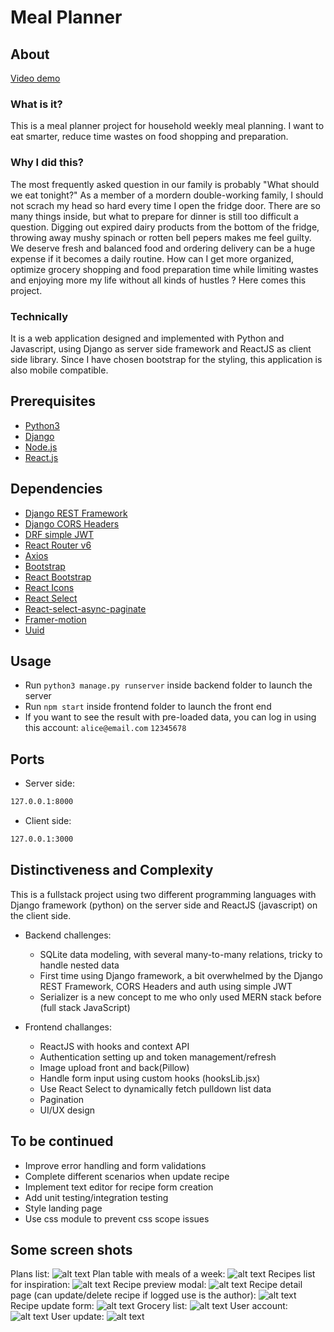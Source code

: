 # Meal Planner

## About

[Video demo](https://youtu.be/TA1nXeYJL0c)

### What is it?

This is a meal planner project for household weekly meal planning. I want to eat smarter, reduce time wastes on food shopping and preparation.

### Why I did this?

The most frequently asked question in our family is probably "What should we eat tonight?"
As a member of a mordern double-working family, I should not scrach my head so hard every time I open the fridge door. There are so many things inside, but what to prepare for dinner is still too difficult a question.
Digging out expired dairy products from the bottom of the fridge, throwing away mushy spinach or rotten bell pepers makes me feel guilty.
We deserve fresh and balanced food and ordering delivery can be a huge expense if it becomes a daily routine.
How can I get more organized, optimize grocery shopping and food preparation time while limiting wastes and enjoying more my life without all kinds of hustles ? Here comes this project.

### Technically

It is a web application designed and implemented with Python and Javascript, using Django as server side framework and ReactJS as client side library.
Since I have chosen bootstrap for the styling, this application is also mobile compatible.

## Prerequisites

-   [Python3](https://www.python.org/downloads/)
-   [Django](https://www.djangoproject.com/)
-   [Node.js](https://nodejs.org/en/)
-   [React.js](https://reactjs.org/)

## Dependencies

-   [Django REST Framework](https://www.django-rest-framework.org/)
-   [Django CORS Headers](https://pypi.org/project/django-cors-headers/)
-   [DRF simple JWT](https://django-rest-framework-simplejwt.readthedocs.io/en/latest/)
-   [React Router v6](https://reactrouter.com/)
-   [Axios](https://axios-http.com/)
-   [Bootstrap](https://getbootstrap.com/docs/5.0/getting-started/introduction/)
-   [React Bootstrap](https://react-bootstrap.netlify.app/)
-   [React Icons](https://react-icons.github.io/react-icons/)
-   [React Select](https://react-select.com/home)
-   [React-select-async-paginate](https://github.com/vtaits/react-select-async-paginate/tree/master/packages/react-select-async-paginate)
-   [Framer-motion](https://www.framer.com/motion/)
-   [Uuid](https://www.npmjs.com/package/uuid)

## Usage

-   Run `python3 manage.py runserver` inside backend folder to launch the server
-   Run `npm start` inside frontend folder to launch the front end
-   If you want to see the result with pre-loaded data, you can log in using this account:
    `alice@email.com`
    `12345678`

## Ports

-   Server side:

```sh
127.0.0.1:8000
```

-   Client side:

```sh
127.0.0.1:3000
```

## Distinctiveness and Complexity

This is a fullstack project using two different programming languages with Django framework (python) on the server side and ReactJS (javascript) on the client side.

-   Backend challenges:

    -   SQLite data modeling, with several many-to-many relations, tricky to handle nested data
    -   First time using Django framework, a bit overwhelmed by the Django REST Framework, CORS Headers and auth using simple JWT
    -   Serializer is a new concept to me who only used MERN stack before (full stack JavaScript)

-   Frontend challanges:
    -   ReactJS with hooks and context API
    -   Authentication setting up and token management/refresh
    -   Image upload front and back(Pillow)
    -   Handle form input using custom hooks (hooksLib.jsx)
    -   Use React Select to dynamically fetch pulldown list data
    -   Pagination
    -   UI/UX design

## To be continued

-   Improve error handling and form validations
-   Complete different scenarios when update recipe
-   Implement text editor for recipe form creation
-   Add unit testing/integration testing
-   Style landing page
-   Use css module to prevent css scope issues

## Some screen shots

Plans list:
![alt text](https://github.com/cligrenet/meal-planner/blob/main/screenshots/1_planlist.png)
Plan table with meals of a week:
![alt text](https://github.com/cligrenet/meal-planner/blob/main/screenshots/2_plan_table.png)
Recipes list for inspiration:
![alt text](https://github.com/cligrenet/meal-planner/blob/main/screenshots/3_recipelist.png)
Recipe preview modal:
![alt text](https://github.com/cligrenet/meal-planner/blob/main/screenshots/4_recipe_preview_modal.png)
Recipe detail page (can update/delete recipe if logged use is the author):
![alt text](https://github.com/cligrenet/meal-planner/blob/main/screenshots/5_recipe_details.png)
Recipe update form:
![alt text](https://github.com/cligrenet/meal-planner/blob/main/screenshots/6_update_recipe_form.png)
Grocery list:
![alt text](https://github.com/cligrenet/meal-planner/blob/main/screenshots/7_grocerylist.png)
User account:
![alt text](https://github.com/cligrenet/meal-planner/blob/main/screenshots/8_user_account.png)
User update:
![alt text](https://github.com/cligrenet/meal-planner/blob/main/screenshots/9_update_user_account.png)
